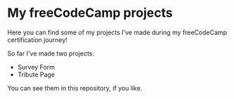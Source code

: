 # My freeCodeCamp projects

Here you can find some of my projects I've made during my freeCodeCamp certification journey!

So far I've made two projects:
- Survey Form
- Tribute Page

You can see them in this repository, if you like.
